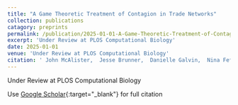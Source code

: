 ```yaml
---
title: "A Game Theoretic Treatment of Contagion in Trade Networks"
collection: publications
catagory: preprints
permalink: /publication/2025-01-01-A-Game-Theoretic-Treatment-of-Contagion-in-Trade-Networks
excerpt: 'Under Review at PLOS Computational Biology'
date: 2025-01-01
venue: 'Under Review at PLOS Computational Biology'
citation: ' John McAlister,  Jesse Brunner,  Danielle Galvin,  Nina Fefferman, &quot;A Game Theoretic Treatment of Contagion in Trade Networks.&quot; Under Review at PLOS Computational Biology, 2025.'
---
```

Under Review at PLOS Computational Biology

Use [Google Scholar](https://scholar.google.com/scholar?q=A+Game+Theoretic+Treatment+of+Contagion+in+Trade+Networks){:target="_blank"} for full citation